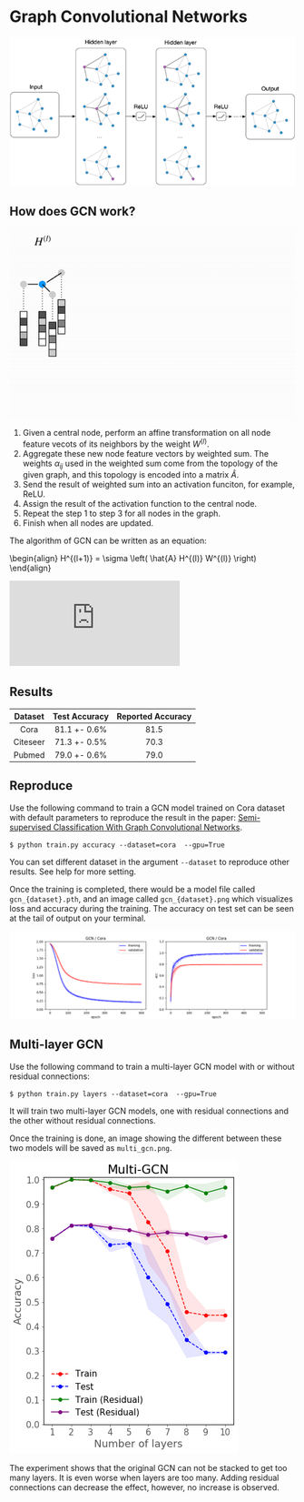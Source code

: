 # Graph Convolutional Networks

![](./images/layer.png)

## How does GCN work?

![](./images/gcn.gif)

1. Given a central node, perform an affine transformation on all node feature vecots of its neighbors by the weight $W^{(l)}$.
2. Aggregate these new node feature vectors by weighted sum. The weights $\alpha_{ij}$ used in the weighted sum come from the topology of the given graph, and this topology is encoded into a matrix $\hat{A}$.
3. Send the result of weighted sum into an activation funciton, for example, ReLU.
4. Assign the result of the activation function to the central node.
4. Repeat the step 1 to step 3 for all nodes in the graph.
5. Finish when all nodes are updated.

The algorithm of GCN can be written as an equation:

\begin{align}
    H^{(l+1)} = \sigma \left( \hat{A} H^{(l)} W^{(l)} \right)
\end{align}

![equation](http://latex.codecogs.com/gif.latex?Concentration%3D%5Cfrac%7BTotalTemplate%7D%7BTotalVolume%7D)

## Results

| Dataset | Test Accuracy | Reported Accuracy |
| :-: | :-: | :-: |
| Cora | 81.1 +- 0.6% | 81.5 |
| Citeseer | 71.3 +- 0.5% | 70.3 |
| Pubmed | 79.0 +- 0.6% | 79.0 |

## Reproduce

Use the following command to train a GCN model trained on Cora dataset with default parameters to reproduce the result in the paper: [Semi-supervised Classification With Graph Convolutional Networks](https://openreview.net/pdf?id=SJU4ayYgl).

```
$ python train.py accuracy --dataset=cora  --gpu=True
```

You can set different dataset in the argument `--dataset` to reproduce other results. See help for more setting.

Once the training is completed, there would be a model file called `gcn_{dataset}.pth`, and an image called `gcn_{dataset}.png` which visualizes loss and accuracy during the training. The accuracy on test set can be seen at the tail of output on your terminal.

![](./images/gcn_cora.png)

## Multi-layer GCN

Use the following command to train a multi-layer GCN model with or without residual connections:

```
$ python train.py layers --dataset=cora  --gpu=True
```

It will train two multi-layer GCN models, one with residual connections and the other without residual connections.

Once the training is done, an image showing the different between these two models will be saved as `multi_gcn.png`.

![](./images/multi_gcn.png)

The experiment shows that the original GCN can not be stacked to get too many layers. It is even worse when layers are too many. Adding residual connections can decrease the effect, however, no increase is observed.
